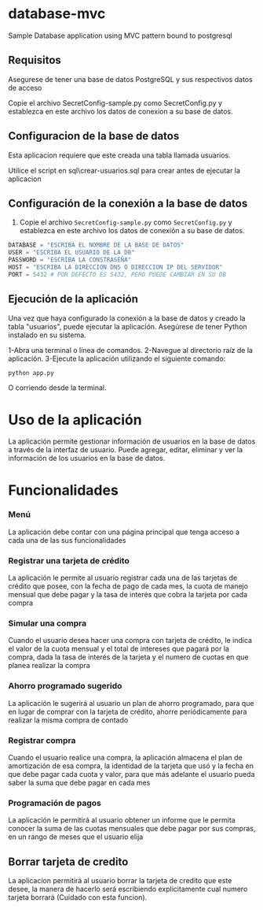 # database-mvc
Sample Database application using MVC pattern bound to postgresql

## Requisitos

Asegurese de tener una base de datos PostgreSQL y sus respectivos datos de acceso

Copie el archivo SecretConfig-sample.py como SecretConfig.py y establezca en este archivo los
datos de conexion a su base de datos.

## Configuracion de la base de datos

Esta aplicacion requiere que este creada una tabla llamada usuarios.

Utilice el script en sql\crear-usuarios.sql para crear antes de ejecutar la aplicacion


## Configuración de la conexión a la base de datos

1. Copie el archivo `SecretConfig-sample.py` como `SecretConfig.py` y establezca en este archivo los datos de conexión a su base de datos.

```python
DATABASE = "ESCRIBA EL NOMBRE DE LA BASE DE DATOS"
USER = "ESCRIBA EL USUARIO DE LA DB"
PASSWORD = "ESCRIBA LA CONSTRASEÑA"
HOST = "ESCRIBA LA DIRECCION DNS O DIRECCION IP DEL SERVIDOR"
PORT = 5432 # POR DEFECTO ES 5432, PERO PUEDE CAMBIAR EN SU DB
```

## Ejecución de la aplicación
Una vez que haya configurado la conexión a la base de datos y creado la tabla "usuarios", puede ejecutar la aplicación. Asegúrese de tener Python instalado en su sistema.

1-Abra una terminal o línea de comandos.
2-Navegue al directorio raíz de la aplicación.
3-Ejecute la aplicación utilizando el siguiente comando:
```python
python app.py
```
O corriendo desde la terminal.

# Uso de la aplicación
La aplicación permite gestionar información de usuarios en la base de datos a través de la interfaz de usuario. Puede agregar, editar, eliminar y ver la información de los usuarios en la base de datos.

# Funcionalidades
### Menú
La aplicación debe contar con una página principal que tenga acceso a cada una de las sus funcionalidades 

### Registrar una tarjeta de crédito
La aplicación le permite al usuario registrar cada una de las tarjetas de crédito que posee, con la fecha de pago de cada mes, la cuota de manejo mensual que debe pagar y la tasa de interés que cobra la tarjeta por cada compra

### Simular una compra
Cuando el usuario desea hacer una compra con tarjeta de crédito, le indica el valor de la cuota mensual y el total de intereses que pagará por la compra, dada la tasa de interés de la tarjeta y el numero de cuotas en que planea realizar la compra

### Ahorro programado sugerido
La aplicación le sugerirá al usuario un plan de ahorro programado, para que en lugar de comprar con la tarjeta de crédito, ahorre periódicamente para realizar la misma compra de contado

### Registrar compra
Cuando el usuario realice una compra, la aplicación almacena el plan de amortización de esa compra, la identidad de la tarjeta que usó y la fecha en que debe pagar cada cuota y valor, para que más adelante el usuario pueda saber la suma que debe pagar en cada mes

### Programación de pagos
La aplicación le permitirá al usuario obtener un informe que le permita conocer la suma de las cuotas mensuales que debe pagar por sus compras, en un rango de meses que el usuario elija

## Borrar tarjeta de credito
La aplicacion permitirá al usuario borrar la tarjeta de credito que este desee, la manera de hacerlo será escribiendo explicitamente cual numero tarjeta borrará (Cuidado con esta funcion).
